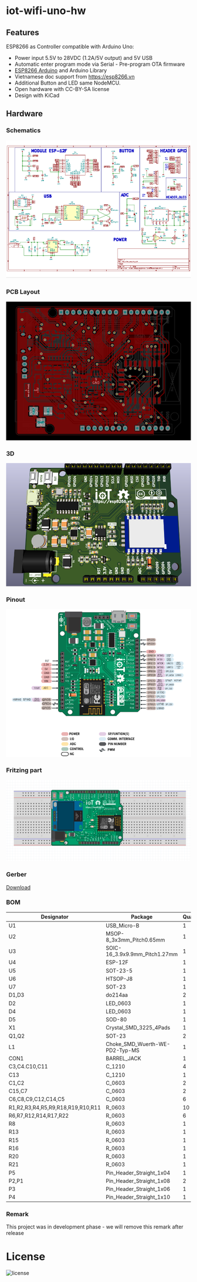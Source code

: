 # iot-wifi-uno-hw

## Features

ESP8266 as Controller compatible with Arduino Uno:  
- Power input 5.5V to 28VDC (1.2A/5V output) and 5V USB
- Automatic enter program mode via Serial - Pre-program OTA firmware
- [ESP8266 Arduino](https://github.com/esp8266/Arduino) and Arduino Library
- Vietnamese doc support from https://esp8266.vn
- Additional Button and LED same NodeMCU.
- Open hardware with CC-BY-SA license
- Design with KiCad

## Hardware

### Schematics

[![IoT WiFi UNO Schematic](assets/Iot-wifi-uno-hw-sch.png)](assets/Iot-wifi-uno-hw-sch.svg)

### PCB Layout

[![IoT WiFi UNO PCB](assets/Iot-wifi-uno-hw-pcb.png)](assets/Iot-wifi-uno-hw-pcb.svg)

### 3D

[![IoT WiFi UNO 3D](assets/Iot-wifi-uno-hw-3d.png)](assets/Iot-wifi-uno-hw-3d.stl)

### Pinout 

[![Pinout](assets/Iot-wifi-uno-hw-pinout.png)](assets/Iot-wifi-uno-hw-pinout.svg)

### Fritzing part 

[![Fritzing](assets/fritzing.png)](assets/iot-wifi-uno.fzpz) 

### Gerber

[Download](./assets/wifi-uno-hw.zip)

### BOM 

| Designator | Package | Quantity | Designation  |
|-----------------------------------|--------------------------------|----------|--------------|
| U1                                | USB_Micro-B                    | 1        | usb_mini_b   |
| U2                                | MSOP-8_3x3mm_Pitch0.65mm       | 1        | MCP16311-MNY |
| U3                                | SOIC-16_3.9x9.9mm_Pitch1.27mm  | 1        | CH340G       |
| U4                                | ESP-12F                        | 1        | ESP-12E      |
| U5                                | SOT-23-5                       | 1        | MCP6001R     |
| U6                                | HTSOP-J8                       | 1        | BD00GA5WEFJ  |
| U7                                | SOT-23                         | 1        | IRLM6402     |
| D1,D3                             | do214aa                        | 2        | SS24         |
| D2                                | LED_0603                       | 1        | LED_Blue     |
| D4                                | LED_0603                       | 1        | L_PWR_VANG   |
| D5                                | SOD-80                         | 1        | ZENER_3.3V   |
| X1                                | Crystal_SMD_3225_4Pads         | 1        | 12MHz        |
| Q1,Q2                             | SOT-23                         | 2        | MMBT8050LT1G |
| L1                                | Choke_SMD_Wuerth-WE-PD2-Typ-MS | 1        | 22uH         |
| CON1                              | BARREL_JACK                    | 1        | BARREL_JACK  |
| C3,C4.C10,C11                     | C_1210                         | 4        | 10uF/50V     |
| C13                               | C_1210                         | 1        | 1uF/25V      |
| C1,C2                             | C_0603                         | 2        | 22pF         |
| C15,C7                            | C_0603                         | 2        | 1uF/25V      |
| C6,C8,C9,C12,C14,C5               | C_0603                         | 6        | 100nF        |
| R1,R2,R3,R4,R5,R9,R18,R19,R10,R11 | R_0603                         | 10       | 10k          |
| R6,R7,R12,R14,R17,R22             | R_0603                         | 6        | 470R         |
| R8                                | R_0603                         | 1        | 52.5K        |
| R13                               | R_0603                         | 1        | 0R           |
| R15                               | R_0603                         | 1        | 220k/1%      |
| R16                               | R_0603                         | 1        | 100k/1%      |
| R20                               | R_0603                         | 1        | 3K/1%        |
| R21                               | R_0603                         | 1        | 1K/1%        |
| P5                                | Pin_Header_Straight_1x04       | 1        | CONN_01X04   |
| P2,P1                             | Pin_Header_Straight_1x08       | 2        | CONN_01X08   |
| P3                                | Pin_Header_Straight_1x06       | 1        | CONN_01X06   |
| P4                                | Pin_Header_Straight_1x10       | 1        | CONN_01X10   |

### Remark

This project was in development phase - we will remove this remark after release

# License

![license](http://mirrors.creativecommons.org/presskit/buttons/88x31/png/by-sa.png)
